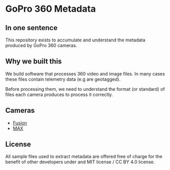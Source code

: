 # GoPro 360 Metadata

## In one sentence

This repository exists to accumulate and understand the metadata produced by GoPro 360 cameras.

## Why we built this

We build software that processes 360 video and image files. In many cases these files contain telemetry data (e.g are geotagged).

Before processing them, we need to understand the format (or standard) of files each camera produces to process it correctly.

## Cameras

* [Fusion](/fusion)
* [MAX](/max)

## License

All sample files used to extract metadata are offered free of charge for the benefit of other developers under and MIT license / CC BY 4.0 license.